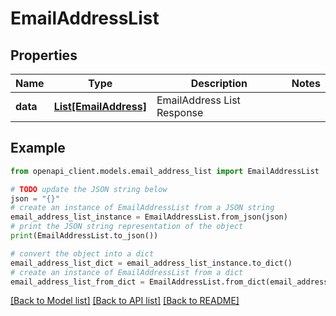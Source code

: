 # EmailAddressList


## Properties

Name | Type | Description | Notes
------------ | ------------- | ------------- | -------------
**data** | [**List[EmailAddress]**](EmailAddress.md) | EmailAddress List Response | 

## Example

```python
from openapi_client.models.email_address_list import EmailAddressList

# TODO update the JSON string below
json = "{}"
# create an instance of EmailAddressList from a JSON string
email_address_list_instance = EmailAddressList.from_json(json)
# print the JSON string representation of the object
print(EmailAddressList.to_json())

# convert the object into a dict
email_address_list_dict = email_address_list_instance.to_dict()
# create an instance of EmailAddressList from a dict
email_address_list_from_dict = EmailAddressList.from_dict(email_address_list_dict)
```
[[Back to Model list]](../README.md#documentation-for-models) [[Back to API list]](../README.md#documentation-for-api-endpoints) [[Back to README]](../README.md)


